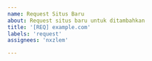 ```yaml
---
name: Request Situs Baru
about: Request situs baru untuk ditambahkan
title: '[REQ] example.com'
labels: 'request'
assignees: 'nxzlem'

---
```


<!--
Terima kasih telah melaporkan masalah!
Pastikan website yang akan direquest belum tersedia pada daftar hosts
-->
